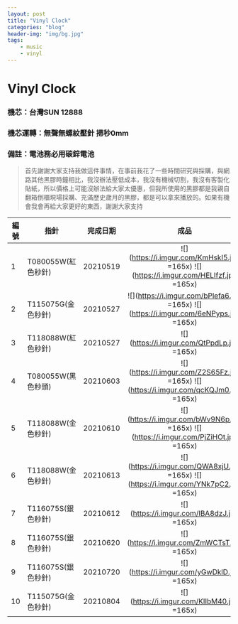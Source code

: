 ```yaml
---
layout: post
title: "Vinyl Clock"
categories: "blog"
header-img: "img/bg.jpg"
tags:
    - music
    - vinyl
---
```


# Vinyl Clock

### 機芯：台灣SUN 12888

### 機芯運轉：無聲無螺紋壓針 掃秒0mm

### 備註：電池務必用碳鋅電池

>首先謝謝大家支持我做這件事情，在事前我花了一些時間研究與採購，與網路其他黑膠時鐘相比，我沒辦法壓低成本，我沒有機械切割，我沒有客製化貼紙，所以價格上可能沒辦法給大家太優惠，但我所使用的黑膠都是我親自翻箱倒櫃現場採購、充滿歷史歲月的黑膠，都是可以拿來播放的。如果有機會我會再給大家更好的東西，謝謝大家支持

| 編號   | 指針               | 完成日期 |                                         成品                                          |
| ------ | ------------------ | -------- |:-------------------------------------------------------------------------------------:|
| 1  | T080055W(紅色秒針) | 20210519 | ![](https://i.imgur.com/KmHskI5.jpg =165x) ![](https://i.imgur.com/HELIfzf.jpg =165x) |
| 2  | T115075G(金色秒針) | 20210527 | ![](https://i.imgur.com/bPlefa6.jpg =165x) ![](https://i.imgur.com/6eNPyps.jpg =165x)  |
| 3  | T118088W(紅色秒針) | 20210527 |                      ![](https://i.imgur.com/QtPpdLp.jpg =165x)                       |
| 4   | T080055W(黑色秒頭) | 20210603 |                      ![](https://i.imgur.com/Z2S65Fz.jpg =165x)  ![](https://i.imgur.com/qcKQJm0.jpg =165x) |
| 5  | T118088W(金色秒針) | 20210610 | ![](https://i.imgur.com/bWv9N6p.jpg =165x) ![](https://i.imgur.com/PjZiHOt.jpg =165x) |
| 6 | T118088W(金色秒針) | 20210613 | ![](https://i.imgur.com/QWA8xjU.jpg =165x) ![](https://i.imgur.com/YNk7pC2.jpg =165x) |
| 7 | T116075S(銀色秒針) | 20210612 | ![](https://i.imgur.com/lBA8dzJ.jpg =165x) |
| 8 | T116075S(銀色秒針) | 20210620 |  ![](https://i.imgur.com/ZmWCTsT.jpg =165x) |
| 9 | T116075S(銀色秒針) | 20210720 | ![](https://i.imgur.com/yGwDklD.jpg =165x) |
| 10 | T115075G(金色秒針) | 20210804 | ![](https://i.imgur.com/KlIbM40.jpg =165x) |